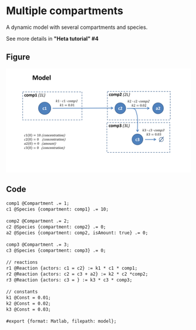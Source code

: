 # Multiple compartments

A dynamic model with several compartments and species.

See more details in **"Heta tutorial" #4**

## Figure
![multiple-compartments](https://raw.githubusercontent.com/hetalang/heta-specifications/v0.x/cases/multiple-compartments.png)

## Code

```heta
comp1 @Compartment .= 1;
c1 @Species {compartment: comp1} .= 10;

comp2 @Compartment .= 2;
c2 @Species {compartment: comp2} .= 0;
a2 @Species {compartment: comp2, isAmount: true} .= 0;

comp3 @Compartment .= 3;
c3 @Species {compartment: comp3} .= 0;

// reactions
r1 @Reaction {actors: c1 = c2} := k1 * c1 * comp1;
r2 @Reaction {actors: c2 = c3 + a2} := k2 * c2 *comp2;
r3 @Reaction {actors: c3 = } := k3 * c3 * comp3;

// constants
k1 @Const = 0.01;
k2 @Const = 0.02;
k3 @Const = 0.03;

#export {format: Matlab, filepath: model};
```
